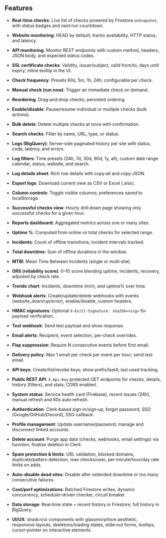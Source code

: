 ## Features

- **Real‑time checks**: Live list of checks powered by Firestore `onSnapshot`, with status badges and next‑run countdown.
- **Website monitoring**: HEAD by default; tracks availability, HTTP status, and latency.
- **API monitoring**: Monitor REST endpoints with custom method, headers, JSON body, and expected status codes.
- **SSL certificate checks**: Validity, issuer/subject, valid from/to, days until expiry; inline tooltip in the UI.
- **Check frequency**: Presets 60s, 5m, 1h, 24h; configurable per check.
- **Manual check (run now)**: Trigger an immediate check on demand.
- **Reordering**: Drag‑and‑drop checks; persisted ordering.
- **Enable/disable**: Pause/resume individual or multiple checks (bulk actions).
- **Bulk delete**: Delete multiple checks at once with confirmation.
- **Search checks**: Filter by name, URL, type, or status.

- **Logs (BigQuery)**: Server‑side paginated history per site with status, code, latency, and errors.
- **Log filters**: Time presets (24h, 7d, 30d, 90d, 1y, all), custom date range calendar, status, website, and search.
- **Log details sheet**: Rich row details with copy‑all and copy‑JSON.
- **Export logs**: Download current view as CSV or Excel (.xlsx).
- **Column controls**: Toggle visible columns; preferences saved to localStorage.
- **Successful checks view**: Hourly drill‑down page showing only successful checks for a given hour.

- **Reports dashboard**: Aggregated metrics across one or many sites.
- **Uptime %**: Computed from online vs total checks for selected range.
- **Incidents**: Count of offline transitions; incident intervals tracked.
- **Total downtime**: Sum of offline durations in the window.
- **MTBI**: Mean Time Between Incidents (single or multi‑site).
- **ORS (reliability score)**: 0–10 score blending uptime, incidents, recovery, adjusted by check rate.
- **Trends chart**: Incidents, downtime (min), and uptime% over time.

- **Webhook alerts**: Create/update/delete webhooks with events (website_down/up/error), enable/disable, custom headers.
- **HMAC signatures**: Optional `X-Exit1-Signature: sha256=<sig>` for payload verification.
- **Test webhook**: Send test payload and show response.

- **Email alerts**: Recipient, event selection, per‑check overrides.
- **Flap suppression**: Require N consecutive events before first email.
- **Delivery policy**: Max 1 email per check per event per hour; send test email.

- **API keys**: Create/list/revoke keys; show prefix/last4; last‑used tracking.
- **Public REST API**: `X-Api-Key` protected GET endpoints for checks, details, history (filters), and stats; CORS enabled.

- **System status**: Service health card (Firebase), recent issues (24h), manual refresh and 60s auto‑refresh.

- **Authentication**: Clerk‑based sign‑in/sign‑up, forgot password, SSO (Google/GitHub/Discord), SSO callback.
- **Profile management**: Update username/password; manage and disconnect linked accounts.
- **Delete account**: Purge app data (checks, webhooks, email settings) via function; finalize deletion in Clerk.

- **Spam protection & limits**: URL validation, blocked domains, duplicate/pattern detection, max checks/user, per‑minute/hour/day rate limits on adds.
- **Auto‑disable dead sites**: Disable after extended downtime or too many consecutive failures.
- **Cost/perf optimizations**: Batched Firestore writes, dynamic concurrency, scheduler‑driven checker, circuit breaker.
- **Data storage**: Real‑time state + recent history in Firestore; full history in BigQuery.

- **UI/UX**: shadcn/ui components with glassmorphism aesthetic, responsive layouts, skeletons/loading states, slide‑out forms, tooltips, cursor‑pointer on interactive elements.


